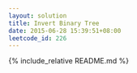 ```yaml
---
layout: solution
title: Invert Binary Tree
date: 2015-06-28 15:39:51+08:00
leetcode_id: 226
---
```

{% include_relative README.md %}
